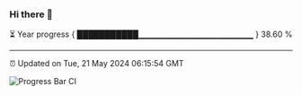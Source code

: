 ### Hi there 👋

⏳ Year progress { ███████████▁▁▁▁▁▁▁▁▁▁▁▁▁▁▁▁▁▁▁ } 38.60 %

---

⏰ Updated on Tue, 21 May 2024 06:15:54 GMT

![Progress Bar CI](https://github.com/liununu/liununu/workflows/Progress%20Bar%20CI/badge.svg)
